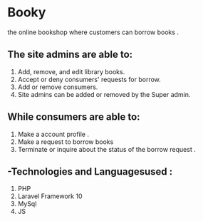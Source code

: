 # Booky
the online bookshop where customers can borrow books .

The site admins are able to:
-
1. Add, remove, and edit library books.
2. Accept or deny consumers' requests for borrow.
3.  Add or remove consumers.
4.  Site admins can be added or removed by the Super admin.
   
While consumers are able to:
-
1. Make a account profile .
2. Make a request to borrow books
3. Terminate or inquire about the status of the borrow request .

-Technologies and Languages ​​used :
-
1. PHP
2. Laravel Framework 10
3. MySql
4. JS
